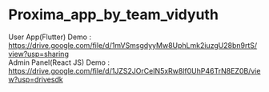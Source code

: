 # Proxima_app_by_team_vidyuth

User App(Flutter) Demo : https://drive.google.com/file/d/1mVSmsgdyyMw8UphLmk2iuzgU28bn9rtS/view?usp=sharing  
Admin Panel(React JS) Demo : https://drive.google.com/file/d/1JZS2JOrCeIN5xRw8lf0UhP46TrN8EZ0B/view?usp=drivesdk
